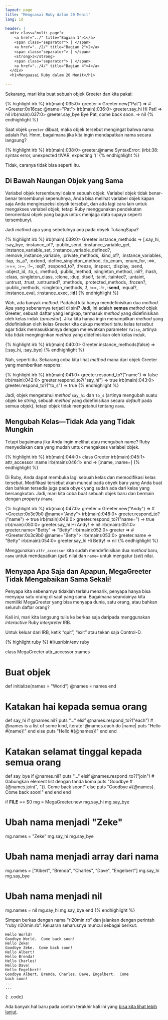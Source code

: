 ```yaml
---
layout: page
title: "Menguasai Ruby dalam 20 Menit"
lang: id

header: |
  <div class="multi-page">
    <a href="../" title="Bagian 1">1</a>
    <span class="separator"> | </span>
    <a href="../2/" title="Bagian 2">2</a>
    <span class="separator"> | </span>
    <strong>3</strong>
    <span class="separator"> | </span>
    <a href="../4/" title="Bagian 4">4</a>
  </div>
  <h1>Menguasai Ruby dalam 20 Menit</h1>

---
```


Sekarang, mari kita buat sebuah objek Greeter dan kita pakai:

{% highlight irb %}
irb(main):035:0> greeter = Greeter.new("Pat")
=> #<Greeter:0x16cac @name="Pat">
irb(main):036:0> greeter.say_hi
Hi Pat!
=> nil
irb(main):037:0> greeter.say_bye
Bye Pat, come back soon.
=> nil
{% endhighlight %}

Saat objek `greeter` dibuat, maka objek tersebut mengingat bahwa nama adalah
Pat. Hmm, bagaimana jika kita ingin mendapatkan nama secara langsung?

{% highlight irb %}
irb(main):038:0> greeter.@name
SyntaxError: (irb):38: syntax error, unexpected tIVAR, expecting '('
{% endhighlight %}

Tidak, caranya tidak bisa seperti itu.

## Di Bawah Naungan Objek yang Sama

Variabel objek tersembunyi dalam sebuah objek. Variabel objek tidak
benar-benar tersembunyi sepenuhnya, Anda bisa melihat variabel objek
kapan saja Anda menginspeksi obyek tersebut, dan ada lagi cara lain untuk
mengakses variabel objek, tetapi Ruby menggunakan pendekatan
berorientasi objek yang bagus untuk menjaga data supaya seperti
tersembunyi.

Jadi *method* apa yang sebetulnya ada pada obyek TukangSapa?

{% highlight irb %}
irb(main):039:0> Greeter.instance_methods
=> [:say_hi, :say_bye, :instance_of?, :public_send,
    :instance_variable_get, :instance_variable_set,
    :instance_variable_defined?, :remove_instance_variable,
    :private_methods, :kind_of?, :instance_variables, :tap,
    :is_a?, :extend, :define_singleton_method, :to_enum,
    :enum_for, :<=>, :===, :=~, :!~, :eql?, :respond_to?,
    :freeze, :inspect, :display, :send, :object_id, :to_s,
    :method, :public_method, :singleton_method, :nil?, :hash,
    :class, :singleton_class, :clone, :dup, :itself, :taint,
    :tainted?, :untaint, :untrust, :trust, :untrusted?, :methods,
    :protected_methods, :frozen?, :public_methods, :singleton_methods,
    :!, :==, :!=, :__send__, :equal?, :instance_eval, :instance_exec, :__id__]
{% endhighlight %}

Wah, ada banyak *method*. Padahal kita hanya mendefinisikan dua *method*.
Apa yang sebenarnya terjadi di sini? Jadi, ini adalah **semua** *method*
objek Greeter, sebuah daftar yang lengkap, termasuk *method* yang
didefinisikan oleh kelas induk (*ancestor*). Jika kita hanya ingin menampilkan
*method* yang didefinisikan oleh kelas Greeter kita cukup memberi tahu kelas
tersebut agar tidak memasukkannya dengan melewatkan parameter `false`,
artinya kita tidak menginginkan *method* yang didefinisikan oleh kelas induk.

{% highlight irb %}
irb(main):040:0> Greeter.instance_methods(false)
=> [:say_hi, :say_bye]
{% endhighlight %}

Nah, seperti itu. Sekarang coba kita lihat *method* mana dari objek Greeter
yang memberikan respons:

{% highlight irb %}
irb(main):041:0> greeter.respond_to?("name")
=> false
irb(main):042:0> greeter.respond_to?("say_hi")
=> true
irb(main):043:0> greeter.respond_to?("to_s")
=> true
{% endhighlight %}

Jadi, objek mengetahui *method* `say_hi` dan `to_s` (artinya
mengubah suatu objek ke *string*, sebuah *method* yang didefinisikan secara
*default* pada semua objek), tetapi objek tidak mengetahui tentang
`name`.

## Mengubah Kelas—Tidak Ada yang Tidak Mungkin

Tetapi bagaimana jika Anda ingin melihat atau mengubah name?
Ruby menyediakan cara yang mudah untuk mengakses variabel objek.

{% highlight irb %}
irb(main):044:0> class Greeter
irb(main):045:1>   attr_accessor :name
irb(main):046:1> end
=> [:name, :name=]
{% endhighlight %}

Di Ruby, Anda dapat membuka lagi sebuah kelas dan memodifikasi kelas tersebut.
Modifikasi tersebut akan muncul pada obyek baru yang Anda buat
dan bahkan tersedia juga pada obyek yang sudah ada dari kelas yang
bersangkutan. Jadi, mari kita coba buat sebuah objek baru dan bermain dengan
*property* `@name`.

{% highlight irb %}
irb(main):047:0> greeter = Greeter.new("Andy")
=> #<Greeter:0x3c9b0 @name="Andy">
irb(main):048:0> greeter.respond_to?("name")
=> true
irb(main):049:0> greeter.respond_to?("name=")
=> true
irb(main):050:0> greeter.say_hi
Hi Andy!
=> nil
irb(main):051:0> greeter.name="Betty"
=> "Betty"
irb(main):052:0> greeter
=> #<Greeter:0x3c9b0 @name="Betty">
irb(main):053:0> greeter.name
=> "Betty"
irb(main):054:0> greeter.say_hi
Hi Betty!
=> nil
{% endhighlight %}

Menggunakan `attr_accessor` kita sudah mendefinisikan dua *method* baru,
`name` untuk mendapatkan (*get*) nilai dan `name=` untuk mengatur (*set*) nilai.

## Menyapa Apa Saja dan Apapun, MegaGreeter Tidak Mengabaikan Sama Sekali!

Penyapa kita sebenarnya tidaklah terlalu menarik, penyapa hanya bisa menyapa
satu orang di saat yang sama. Bagaimana seandainya kita memiliki MegaGreeter
yang bisa menyapa dunia, satu orang, atau bahkan seluruh daftar orang?

Kali ini, mari kita langsung tulis ke berkas saja daripada menggunakan
*interactive* Ruby *interpreter* IRB.

Untuk keluar dari IRB, ketik “quit”, “exit” atau tekan saja Control-D.

{% highlight ruby %}
#!/usr/bin/env ruby

class MegaGreeter
  attr_accessor :names

  # Buat objek
  def initialize(names = "World")
    @names = names
  end

  # Katakan hai kepada semua orang
  def say_hi
    if @names.nil?
      puts "..."
    elsif @names.respond_to?("each")
      # @names is a list of some kind, iterate!
      @names.each do |name|
        puts "Hello #{name}!"
      end
    else
      puts "Hello #{@names}!"
    end
  end

  # Katakan selamat tinggal kepada semua orang
  def say_bye
    if @names.nil?
      puts "..."
    elsif @names.respond_to?("join")
      # Gabungkan element list dengan tanda koma
      puts "Goodbye #{@names.join(", ")}.  Come back soon!"
    else
      puts "Goodbye #{@names}.  Come back soon!"
    end
  end
end


if __FILE__ == $0
  mg = MegaGreeter.new
  mg.say_hi
  mg.say_bye

  # Ubah nama menjadi "Zeke"
  mg.names = "Zeke"
  mg.say_hi
  mg.say_bye

  # Ubah nama menjadi array dari nama
  mg.names = ["Albert", "Brenda", "Charles",
              "Dave", "Engelbert"]
  mg.say_hi
  mg.say_bye

  # Ubah nama menjadi nil
  mg.names = nil
  mg.say_hi
  mg.say_bye
end
{% endhighlight %}

Simpan berkas dengan nama “ri20min.rb” dan jalankan dengan perintah “ruby ri20min.rb”.
Keluaran seharusnya muncul sebagai berikut:

    Hello World!
    Goodbye World.  Come back soon!
    Hello Zeke!
    Goodbye Zeke.  Come back soon!
    Hello Albert!
    Hello Brenda!
    Hello Charles!
    Hello Dave!
    Hello Engelbert!
    Goodbye Albert, Brenda, Charles, Dave, Engelbert.  Come
    back soon!
    ...
    ...
{: .code}

Ada banyak hal baru pada contoh terakhir kali ini yang
[bisa kita lihat lebih lanjut](../4/).
